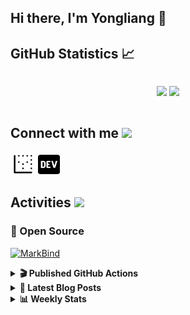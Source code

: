 ## Hi there, I'm Yongliang 👋 

## GitHub Statistics :chart_with_upwards_trend:
<div align="center">
<div style="display: flex; align-items: center; justify-content: center;">

[![](https://github-readme-stats.vercel.app/api?username=tlylt&show_icons=true&theme=tokyonight&hide_border=true&locale=en)](https://github.com/tlylt)
[![](https://github-readme-streak-stats.herokuapp.com/?user=tlylt&theme=tokyonight&hide_border=true)](https://github.com/tlylt)
</div>
</div>

## Connect with me <img src="https://media.giphy.com/media/iY8CRBdQXODJSCERIr/giphy.gif" width="30px">

<a href="https://www.yongliangliu.com/" target="_blank"><img align="center" src="static/site-icon.png" alt="yongliangliu.com" height="40" width="40" /></a>
<a href="https://dev.to/tlylt" target="_blank"><img align="center" src="static/dev-badge.svg" alt="dev.to/tlylt" height="35" width="35" /></a>

## Activities <img src="https://media.giphy.com/media/WUlplcMpOCEmTGBtBW/giphy.gif" width="30">

### 🔭 Open Source

[![MarkBind](https://github-readme-stats.vercel.app/api/pin/?username=markbind&repo=markbind)](https://github.com/MarkBind/markbind)

<details>
<summary> <b>🎬 Published GitHub Actions </b> </summary>

[![install-graphviz](https://github-readme-stats.vercel.app/api/pin/?username=tlylt&repo=install-graphviz)](https://github.com/tlylt/install-graphviz)

[![reposense-action](https://github-readme-stats.vercel.app/api/pin/?username=tlylt&repo=reposense-action)](https://github.com/tlylt/reposense-action)

[![markbin-action](https://github-readme-stats.vercel.app/api/pin/?username=markbind&repo=markbind-action)](https://github.com/MarkBind/markbind-action)

</details>

<details>
<summary> <b>📕 Latest Blog Posts</b> </summary>

<!-- BLOG-POST-LIST:START -->
- [Open Source Software &lpar;OSS&rpar; Developer Journey](https://www.yongliangliu.com/blog/oss-dev-logs/)
- [Crossing abstraction barrier between parent and child class](https://www.yongliangliu.com/blog/cross-abstraction-barrier-between-parent-child/)
- [Intermediate GitHub CI Workflow Walk Through](https://www.yongliangliu.com/blog/intermediate-github-ci-workflow-walk-through/)
- [RooFind](https://www.yongliangliu.com/blog/roofind/)
- [Prove that the problem of determining whether a graph is connected is evasive](https://www.yongliangliu.com/blog/prove-graph-check-connected-evasive/)
<!-- BLOG-POST-LIST:END -->

</details>

<details>
<summary> <b>📊 Weekly Stats</b> </summary>

<!--START_SECTION:waka-->
![Code Time](http://img.shields.io/badge/Code%20Time-0%20secs-blue)

**🐱 My GitHub Data** 

> 🏆 2,996 Contributions in the Year 2022
 > 
> 📦 279.4 kB Used in GitHub's Storage 
 > 
> 🚫 Not Opted to Hire
 > 
> 📜 113 Public Repositories 
 > 
> 🔑 15 Private Repositories  
 > 
**I'm an Early 🐤** 

```text
🌞 Morning    437 commits    ██████░░░░░░░░░░░░░░░░░░░   26.71% 
🌆 Daytime    452 commits    ███████░░░░░░░░░░░░░░░░░░   27.63% 
🌃 Evening    608 commits    █████████░░░░░░░░░░░░░░░░   37.16% 
🌙 Night      139 commits    ██░░░░░░░░░░░░░░░░░░░░░░░   8.5%

```
📅 **I'm Most Productive on Sunday** 

```text
Monday       208 commits    ███░░░░░░░░░░░░░░░░░░░░░░   12.71% 
Tuesday      185 commits    ██░░░░░░░░░░░░░░░░░░░░░░░   11.31% 
Wednesday    237 commits    ███░░░░░░░░░░░░░░░░░░░░░░   14.49% 
Thursday     254 commits    ████░░░░░░░░░░░░░░░░░░░░░   15.53% 
Friday       267 commits    ████░░░░░░░░░░░░░░░░░░░░░   16.32% 
Saturday     212 commits    ███░░░░░░░░░░░░░░░░░░░░░░   12.96% 
Sunday       273 commits    ████░░░░░░░░░░░░░░░░░░░░░   16.69%

```


📊 **This Week I Spent My Time On** 

```text
⌚︎ Time Zone: Asia/Singapore

💬 Programming Languages: 
Markdown                 1 hr 34 mins        ██████████░░░░░░░░░░░░░░░   42.84% 
JavaScript               52 mins             ██████░░░░░░░░░░░░░░░░░░░   23.94% 
JSON                     40 mins             ████░░░░░░░░░░░░░░░░░░░░░   18.46% 
Other                    31 mins             ███░░░░░░░░░░░░░░░░░░░░░░   14.57% 
TypeScript               0 secs              ░░░░░░░░░░░░░░░░░░░░░░░░░   0.07%

```


 Last Updated on 01/06/2022 00:45:23 UTC
<!--END_SECTION:waka-->

</details>
